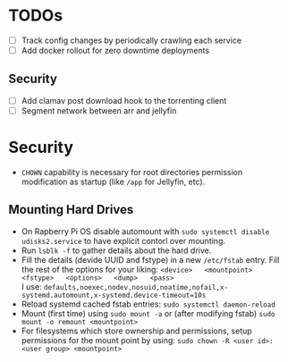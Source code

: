 # TODOs
- [ ] Track config changes by periodically crawling each service
- [ ] Add docker rollout for zero downtime deployments

## Security
- [ ] Add clamav post download hook to the torrenting client
- [ ] Segment network between arr and jellyfin

# Security
- `CHOWN` capability is necessary for root directories permission modification as startup (like `/app` for Jellyfin, etc).

## Mounting Hard Drives
- On Rapberry Pi OS disable automount with `sudo systemctl disable udisks2.service` to have explicit contorl over mounting.
- Run `lsblk -f` to gather details about the hard drive.
- Fill the details (devide UUID and fstype) in a new `/etc/fstab` entry. Fill the rest of the options for your liking: 
    `<device>   <mountpoint>   <fstype>   <options>   <dump>   <pass>`  
    I use: `defaults,noexec,nodev,nosuid,noatime,nofail,x-systemd.automount,x-systemd.device-timeout=10s`
- Reload systemd cached fstab entries: `sudo systemctl daemon-reload`
- Mount (first time) using `sudo mount -a` or (after modifying fstab) `sudo mount -o remount <mountpoint>`
- For filesystems which store ownership and permissions, setup permissions for the mount point by using: `sudo chown -R <user id>:<user group> <mountpoint>`
